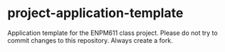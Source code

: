 # project-application-template
Application template for the ENPM611 class project. Please do not try to commit changes to this repository. Always create a fork.
